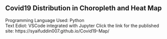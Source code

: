 <h2>Covid19 Distribution in Choropleth and Heat Map</h2>
Programming Language Used: Python<br/>
Text Ediot: VSCode integrated with Jupyter
Click the link for the published site: https://syaifuddin007.github.io/Covid19-Map/
